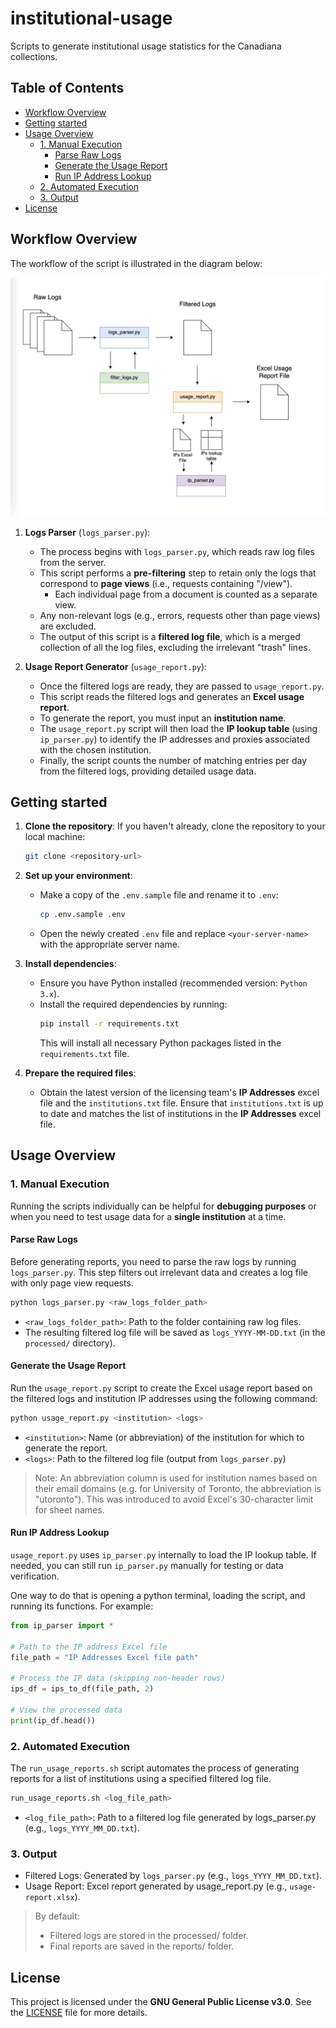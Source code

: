 # institutional-usage

Scripts to generate institutional usage statistics for the Canadiana collections.

## Table of Contents
  - [Workflow Overview](#workflow-overview)
  - [Getting started](#getting-started)
  - [Usage Overview](#usage-overview)
    - [1. Manual Execution](#1-manual-execution)
      - [Parse Raw Logs](#parse-raw-logs)
      - [Generate the Usage Report](#generate-the-usage-report)
      - [Run IP Address Lookup](#run-ip-address-lookup)
    - [2. Automated Execution](#2-automated-execution)
    - [3. Output](#3-output)
  - [License](#license)
  
## Workflow Overview
The workflow of the script is illustrated in the diagram below:

![Scripts Workflow Diagram](report_scripts_diagram.png)

1. **Logs Parser** (`logs_parser.py`):
   - The process begins with `logs_parser.py`, which reads raw log files from the server.
   - This script performs a **pre-filtering** step to retain only the logs that correspond to **page views** (i.e., requests containing "/view").
     - Each individual page from a document is counted as a separate view.
   - Any non-relevant logs (e.g., errors, requests other than page views) are excluded.
   - The output of this script is a **filtered log file**, which is a merged collection of all the log files, excluding the irrelevant "trash" lines.

2. **Usage Report Generator** (`usage_report.py`):
   - Once the filtered logs are ready, they are passed to `usage_report.py`.
   - This script reads the filtered logs and generates an **Excel usage report**.
   - To generate the report, you must input an **institution name**.
   - The `usage_report.py` script will then load the **IP lookup table** (using `ip_parser.py`) to identify the IP addresses and proxies associated with the chosen institution.
   - Finally, the script counts the number of matching entries per day from the filtered logs, providing detailed usage data.

## Getting started

1. **Clone the repository**:
   If you haven't already, clone the repository to your local machine:
   ```bash
   git clone <repository-url>
   ```

2. **Set up your environment**:
   - Make a copy of the `.env.sample` file and rename it to `.env`:
     ```bash
     cp .env.sample .env
     ```
   - Open the newly created `.env` file and replace `<your-server-name>` with the appropriate server name.

3. **Install dependencies**:
   - Ensure you have Python installed (recommended version: `Python 3.x`).
   - Install the required dependencies by running:
     ```bash
     pip install -r requirements.txt
     ```
     This will install all necessary Python packages listed in the `requirements.txt` file.

4. **Prepare the required files**:
   - Obtain the latest version of the licensing team's **IP Addresses** excel file and the `institutions.txt` file. Ensure that `institutions.txt` is up to date and matches the list of institutions in the **IP Addresses** excel file.

## Usage Overview

### 1. Manual Execution

Running the scripts individually can be helpful for **debugging purposes** or when you need to test usage data for a **single institution** at a time.

#### Parse Raw Logs

Before generating reports, you need to parse the raw logs by running `logs_parser.py`. This step filters out irrelevant data and creates a log file with only page view requests.

```bash
python logs_parser.py <raw_logs_folder_path>
```
* `<raw_logs_folder_path>`: Path to the folder containing raw log files.
* The resulting filtered log file will be saved as `logs_YYYY-MM-DD.txt` (in the `processed/` directory).
  
#### Generate the Usage Report

Run the `usage_report.py` script to create the Excel usage report based on the filtered logs and institution IP addresses using the following command:

```bash
python usage_report.py <institution> <logs>
```

* `<institution>`: Name (or abbreviation) of the institution for which to generate the report.
* `<logs>`: Path to the filtered log file (output from `logs_parser.py`)
  
> Note: An abbreviation column is used for institution names based on their email domains (e.g. for University of Toronto, the abbreviation is "utoronto"). This was introduced to avoid Excel's 30-character limit for sheet names.

#### Run IP Address Lookup

`usage_report.py` uses `ip_parser.py` internally to load the IP lookup table. If needed, you can still run `ip_parser.py` manually for testing or data verification.

One way to do that is opening a python terminal, loading the script, and running its functions. For example: 

```python 
from ip_parser import *

# Path to the IP address Excel file
file_path = "IP Addresses Excel file path"

# Process the IP data (skipping non-header rows)
ips_df = ips_to_df(file_path, 2)

# View the processed data
print(ip_df.head())
```

### 2. Automated Execution
The `run_usage_reports.sh` script automates  the process of generating reports for a list of institutions using a specified filtered log file.

```bash
run_usage_reports.sh <log_file_path>
```
* `<log_file_path>`: Path to a filtered log file generated by logs_parser.py (e.g., `logs_YYYY_MM_DD.txt`).


### 3. Output
* Filtered Logs: Generated by `logs_parser.py` (e.g., `logs_YYYY_MM_DD.txt`).
* Usage Report: Excel report generated by usage_report.py (e.g., `usage-report.xlsx`).
> By default: 
> * Filtered logs are stored in the processed/ folder.
> * Final reports are saved in the reports/ folder.

## License

This project is licensed under the **GNU General Public License v3.0**. See the [LICENSE](LICENSE) file for more details.